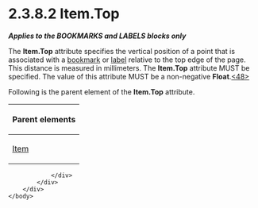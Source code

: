 <html dir="LTR" xmlns:mshelp="http://msdn.microsoft.com/mshelp" xmlns:ddue="http://ddue.schemas.microsoft.com/authoring/2003/5" xmlns:xlink="http://www.w3.org/1999/xlink" xmlns:tool="http://www.microsoft.com/tooltip">
    <head>
        <meta http-equiv="Content-Type" content="text/html; CHARSET=utf-8"></meta>
        <meta name="save" content="history"></meta>
        <title>2.3.8.2 Item.Top</title>
        <xml>
            <mshelp:toctitle title="2.3.8.2 Item.Top"></mshelp:toctitle>
            <mshelp:rltitle title="[MS-RGDI]: Item.Top"></mshelp:rltitle>
            <mshelp:keyword index="A" term="48f31722-3334-4fc6-b58c-0960507c6585"></mshelp:keyword>
            <mshelp:attr name="DCSext.ContentType" value="open specification"></mshelp:attr>
            <mshelp:attr name="AssetID" value="48f31722-3334-4fc6-b58c-0960507c6585"></mshelp:attr>
            <mshelp:attr name="TopicType" value="kbRef"></mshelp:attr>
            <mshelp:attr name="DCSext.Title" value="[MS-RGDI]: Item.Top" />
        </xml>
    </head>
    <body>
        <div id="header">
            <h1 class="heading">2.3.8.2 Item.Top</h1>
        </div>
        <div id="mainSection">
            <div id="mainBody">
                <div id="allHistory" class="saveHistory"></div>
                <div id="sectionSection0" class="section" name="collapseableSection">
                    

<p><b><i>Applies to the BOOKMARKS and LABELS blocks only</i></b></p>

<p>The <b>Item.Top</b> attribute specifies the vertical
position of a point that is associated with a <a href="557e6223-9107-4be3-9f7c-b83beb5d16fc.html#gt_42f9c2f4-8a4b-4d64-a0e1-fc071debdf4c">bookmark</a> or <a href="557e6223-9107-4be3-9f7c-b83beb5d16fc.html#gt_4c56ea75-c676-4525-b131-71d71c3de91a">label</a> relative to the top
edge of the page. This distance is measured in millimeters. The <b>Item.Top</b>
attribute MUST be specified. The value of this attribute MUST be a non-negative
<b>Float</b>.<a id="Appendix_A_Target_48"></a><a href="5f16d945-e8a0-4cc3-9547-1c8f3e568219.html#Appendix_A_48" aria-label="Product behavior note 48">&lt;48&gt;</a></p>

<p>Following is the parent element of the <b>Item.Top</b>
attribute.</p>

<table>
 <thead>
  <tr>
   <th>
   <p>Parent elements</p>
   </th>
  </tr>
 </thead>
 <tr>
  <td>
  <p><a href="d9e55a22-e349-488d-b9f2-5656a8e2daea.html">Item</a></p>
  </td>
 </tr>
</table>

<p> </p>


                </div>
            </div>
        </div>
    </body>
</html>